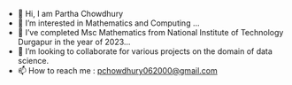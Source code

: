 - 👋 Hi, I am Partha Chowdhury 
- 👀 I’m interested in Mathematics and Computing ...
- 🌱 I’ve completed Msc Mathematics from National Institute of Technology Durgapur in the year of 2023...
- 💞️ I’m looking to collaborate for various projects on the domain of data science.
- 📫 How to reach me : pchowdhury062000@gmail.com

<!---
Partha-123/Partha-123 is a ✨ special ✨ repository because its `README.md` (this file) appears on your GitHub profile.
You can click the Preview link to take a look at your changes.
--->
